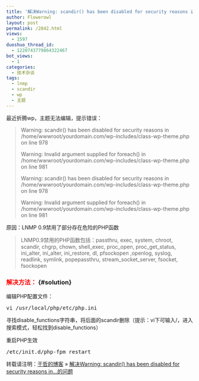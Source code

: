 ```yaml
---
title: '解决Warning: scandir() has been disabled for security reasons in…的问题'
author: Flowerowl
layout: post
permalink: /2842.html
views:
  - 1597
duoshuo_thread_id:
  - 1220743779864322467
bot_views:
  - 1
categories:
  - 技术杂谈
tags:
  - lnmp
  - scandir
  - wp
  - 主题
---
```

最近折腾wp，主题无法编辑，提示错误：

> Warning: scandir() has been disabled for security reasons in /home/wwwroot/yourdomain.com/wp-includes/class-wp-theme.php on line 978
> 
> Warning: Invalid argument supplied for foreach() in /home/wwwroot/yourdomain.com/wp-includes/class-wp-theme.php on line 981
> 
> Warning: scandir() has been disabled for security reasons in /home/wwwroot/yourdomain.com/wp-includes/class-wp-theme.php on line 978
> 
> Warning: Invalid argument supplied for foreach() in /home/wwwroot/yourdomain.com/wp-includes/class-wp-theme.php on line 981

原因：LNMP 0.9禁用了部分存在危险的PHP函数

> LNMP0.9禁用的PHP函数包括：passthru, exec, system, chroot, scandir, chgrp, chown, shell\_exec, proc\_open, proc\_get\_status, ini\_alter, ini\_alter, ini\_restore, dl, pfsockopen ,openlog, syslog, readlink, symlink, popepassthru, stream\_socket_server, fsocket, fsockopen

### <span style="color: #ff0000;">解决方法：</span> {#solution}

编辑PHP配置文件：

<pre>vi /usr/local/php/etc/php.ini</pre>

寻找disable\_functions字符串，将后面的scandir删除（提示：vi下可输入/，进入搜索模式，轻松找到disable\_functions）

重启PHP生效

<pre>/etc/init.d/php-fpm restart</pre>

转载请注明：[于哲的博客][1] &raquo; [解决Warning: scandir() has been disabled for security reasons in…的问题][2]

 [1]: http://lazynight.me
 [2]: http://lazynight.me/2842.html